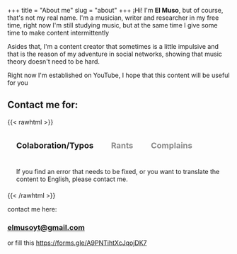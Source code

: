+++
title = "About me"
slug = "about"
+++
¡Hi! I'm **El Muso**, but of course, that's not my real name.
I'm a musician, writer and researcher in my free time, right now I'm still studying music, but at the same time I give some time to make content intermittently

Asides that, I'm a content creator that sometimes is a little impulsive and that is the reason of my adventure in social networks, showing that music theory doesn't need to be hard.

Right now I'm established on YouTube, I hope that this content will be useful for you 


## Contact me for:

{{< rawhtml >}}
<style>
.tabs {
  display: flex;
  flex-wrap: wrap;
  max-width: 700px;
}
.input {
  position: absolute;
  opacity: 0;
}
.label {
  width: 100%;
  padding: 20px;
opacity: 50%;
  cursor: pointer;
  font-weight: bold;
  font-size: 18px;
  transition: background 0.1s, color 0.1s;
}
.label:hover {
  background: #555;
}
.label:active {
  background: #ccc;
}
.input:focus + .label {
  z-index: 1;
}
.input:checked + .label {
  opacity: 100%;
}
@media (min-width: 600px) {
  .label {
    width: auto;
  }
}
.panel {
  display: none;
  padding: 20px;
}
.panel p{
  margin: 0px;
}

@media (min-width: 600px) {
  .panel {
    order: 99;
  }
}
.input:checked + .label + .panel {
  display: block;
}

</style>
<div class="tabs">
  <input class="input" name="tabs" type="radio" id="tab-1" checked="checked"/>
  <label class="label tcol" for="tab-1">Colaboration/Typos</label>
  <div class="panel tcol">
    <p>If you find an error that needs to be fixed, or you want to translate the content to English, please contact me.</p>
    
  </div>
  <input class="input" name="tabs" type="radio" id="tab-2"/>
  <label class="label tcol" for="tab-2">Rants</label>
  <div class="panel tcol">
    <p>If you believe that some material here breaks your copyright rights, contact me (with proof) so that I may remove it or adapt it.</p>
  </div>
  <input class="input" name="tabs" type="radio" id="tab-3"/>
  <label class="label tcol" for="tab-3">Complains</label>
  <div class="panel tcol">
    <p>If someone that you know breaks the copyright of the content (CC 4.4 N.C Atrribution), then you should tell me</p>
  </div>
</div>
{{< /rawhtml >}}

contact me here:
### elmusoyt@gmail.com
or fill this https://forms.gle/A9PNTihtXcJqojDK7